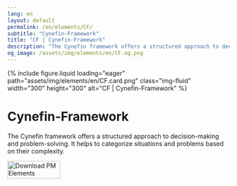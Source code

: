 ```yaml
---
lang: en
layout: default
permalink: /en/elements/CF/
subtitle: "Cynefin-Framework"
title: "CF | Cynefin-Framework"
description: "The Cynefin framework offers a structured approach to decision-making and problem-solving. It helps to categorize situations and problems based on their complexity."
og_image: /assets/img/elements/en/CF.og.png
---
```


{% include figure.liquid loading="eager" path="assets/img/elements/en/CF.card.png" class="img-fluid" width="300" height="300" alt="CF | Cynefin-Framework" %}

# Cynefin-Framework

The Cynefin framework offers a structured approach to decision-making and problem-solving. It helps to categorize situations and problems based on their complexity.

<a href="https://apps.apple.com/app/apple-store/id6738084498?pt=127441684&ct=website&mt=8">
  <img src="{{ "assets/img/en/appstore.png" | relative_url }}" width="120" height="40" alt="Download PM Elements">
</a>
